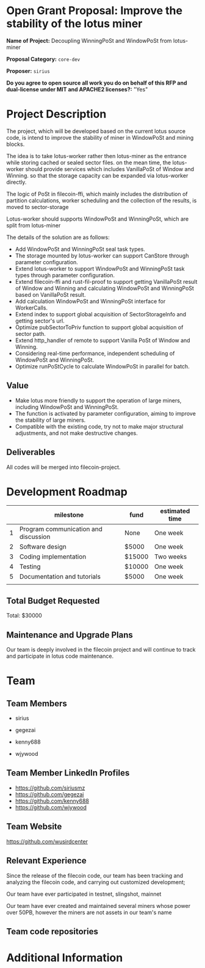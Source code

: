 # Open Grant Proposal: Improve the stability of the lotus miner

**Name of Project:** Decoupling WinningPoSt and WindowPoSt from lotus-miner

**Proposal Category:** `core-dev`

**Proposer:** `sirius`

**Do you agree to open source all work you do on behalf of this RFP and dual-license under MIT and APACHE2 licenses?:** "Yes"

# Project Description

The project, which will be developed based on the current lotus source code, is intend to improve the stability of miner in WindowPoSt and mining blocks.

The idea is to take lotus-worker rather then lotus-miner as the entrance  while storing cached or sealed sector files. on the mean time, the lotus-worker should provide services which includes VanillaPoSt of Window and Winning. so that the storage capacity can be expanded via lotus-worker directly.

The logic of PoSt in filecoin-ffi, which mainly includes the distribution of partition calculations, worker scheduling and the collection of the results, is moved to sector-storage

Lotus-worker should supports WindowPoSt and WinningPoSt, which are split from lotus-miner

The details of the solution are as follows: 

- Add WindowPoSt and WinningPoSt seal task types.
- The storage mounted by lotus-worker can support CanStore through parameter configuration.
- Extend lotus-worker to support WindowPoSt and WinningPoSt task types through parameter configuration.
- Extend filecoin-ffi and rust-fil-proof to support getting VanillaPoSt result of Window and Winning and calculating WindowPoSt and WinningPoSt based on VanillaPoSt result.
- Add calculation WindowPoSt and WinningPoSt interface for WorkerCalls.
- Extend index to support global acquisition of SectorStorageInfo and getting sector's url.
- Optimize pubSectorToPriv function to support global acquisition of sector path.
- Extend http_handler of remote to support Vanilla PoSt of Window and Winning.
- Considering real-time performance, independent scheduling of WindowPoSt and WinningPoSt.
- Optimize runPoStCycle to calculate WindowPoSt in parallel for batch.


## Value

- Make lotus more friendly to support the operation of large miners, including WindowPoSt and WinningPoSt.
- The function is activated by parameter configuration, aiming to improve the stability of large miners.
- Compatible with the existing code, try not to make major structural adjustments, and not make destructive changes.



## Deliverables

All codes will be merged into filecoin-project.

# Development Roadmap

|  | milestone | fund | estimated time |
| --- | --- | --- | --- |
| 1 | Program communication and discussion | None | One week |
| 2 | Software design | $5000 | One week |
| 3 | Coding implementation | $15000 | Two weeks |
| 4 | Testing | $10000 | One week |
| 5    | Documentation and tutorials          | $5000  | One week       |
|      |              |      |            |




## Total Budget Requested



Total: $30000



## Maintenance and Upgrade Plans

Our team is deeply involved in the filecoin project and will continue to track and participate in lotus code maintenance.

# Team

## Team Members

- sirius

- gegezai

- kenny688

- wjywood

  

## Team Member LinkedIn Profiles

- https://github.com/siriusmz
- https://github.com/gegezai
- https://github.com/kenny688
- https://github.com/wjywood

## Team Website

https://github.com/wusirdcenter

## Relevant Experience

Since the release of the filecoin code, our team has been tracking and analyzing the filecoin code, and carrying out customized development;

Our team have ever participated in testnet, slingshot, mainnet

Our team have ever created and maintained several miners whose power over 50PB, however the miners are not assets in our team's name



## Team code repositories





# Additional Information
